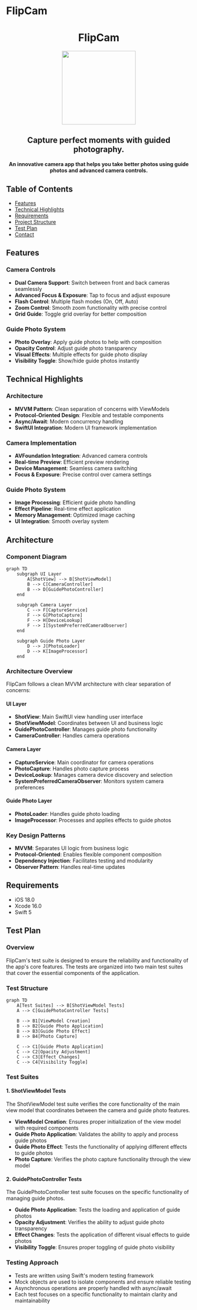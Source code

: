 # FlipCam

<h1 align="center">FlipCam</h1>
<p align="center">
<img src="FlipCam/FlipCam/Assets.xcassets/AppIcon.appiconset/Icon-1024@2x.png" width="200" height="200"/>
</p>
<h2 align="center">Capture perfect moments with guided photography.</h2>
<h4 align="center">An innovative camera app that helps you take better photos using guide photos and advanced camera controls.</h4>

## Table of Contents
* [Features](#Features)
* [Technical Highlights](#Technical-Highlights)
* [Requirements](#Requirements)
* [Project Structure](#Project-Structure)
* [Test Plan](#Test-Plan)
* [Contact](#Contact)

## Features

### Camera Controls
- **Dual Camera Support**: Switch between front and back cameras seamlessly
- **Advanced Focus & Exposure**: Tap to focus and adjust exposure
- **Flash Control**: Multiple flash modes (On, Off, Auto)
- **Zoom Control**: Smooth zoom functionality with precise control
- **Grid Guide**: Toggle grid overlay for better composition

### Guide Photo System
- **Photo Overlay**: Apply guide photos to help with composition
- **Opacity Control**: Adjust guide photo transparency
- **Visual Effects**: Multiple effects for guide photo display
- **Visibility Toggle**: Show/hide guide photos instantly

## Technical Highlights

### Architecture
- **MVVM Pattern**: Clean separation of concerns with ViewModels
- **Protocol-Oriented Design**: Flexible and testable components
- **Async/Await**: Modern concurrency handling
- **SwiftUI Integration**: Modern UI framework implementation

### Camera Implementation
- **AVFoundation Integration**: Advanced camera controls
- **Real-time Preview**: Efficient preview rendering
- **Device Management**: Seamless camera switching
- **Focus & Exposure**: Precise control over camera settings

### Guide Photo System
- **Image Processing**: Efficient guide photo handling
- **Effect Pipeline**: Real-time effect application
- **Memory Management**: Optimized image caching
- **UI Integration**: Smooth overlay system

## Architecture

### Component Diagram

```mermaid
graph TD
    subgraph UI Layer
        A[ShotView] --> B[ShotViewModel]
        B --> C[CameraController]
        B --> D[GuidePhotoController]
    end

    subgraph Camera Layer
        C --> F[CaptureService]
        F --> G[PhotoCapture]
        F --> H[DeviceLookup]
        F --> I[SystemPreferredCameraObserver]
    end

    subgraph Guide Photo Layer
        D --> J[PhotoLoader]
        D --> K[ImageProcessor]
    end
```

### Architecture Overview

FlipCam follows a clean MVVM architecture with clear separation of concerns:

#### UI Layer
- **ShotView**: Main SwiftUI view handling user interface
- **ShotViewModel**: Coordinates between UI and business logic
- **GuidePhotoController**: Manages guide photo functionality
- **CameraController**: Handles camera operations

#### Camera Layer
- **CaptureService**: Main coordinator for camera operations
- **PhotoCapture**: Handles photo capture process
- **DeviceLookup**: Manages camera device discovery and selection
- **SystemPreferredCameraObserver**: Monitors system camera preferences

#### Guide Photo Layer
- **PhotoLoader**: Handles guide photo loading
- **ImageProcessor**: Processes and applies effects to guide photos


### Key Design Patterns
- **MVVM**: Separates UI logic from business logic
- **Protocol-Oriented**: Enables flexible component composition
- **Dependency Injection**: Facilitates testing and modularity
- **Observer Pattern**: Handles real-time updates

## Requirements
- iOS 18.0
- Xcode 16.0
- Swift 5

## Test Plan

### Overview
FlipCam's test suite is designed to ensure the reliability and functionality of the app's core features. The tests are organized into two main test suites that cover the essential components of the application.

### Test Structure

```mermaid
graph TD
    A[Test Suites] --> B[ShotViewModel Tests]
    A --> C[GuidePhotoController Tests]
    
    B --> B1[ViewModel Creation]
    B --> B2[Guide Photo Application]
    B --> B3[Guide Photo Effect]
    B --> B4[Photo Capture]
    
    C --> C1[Guide Photo Application]
    C --> C2[Opacity Adjustment]
    C --> C3[Effect Changes]
    C --> C4[Visibility Toggle]
```

### Test Suites

#### 1. ShotViewModel Tests
The ShotViewModel test suite verifies the core functionality of the main view model that coordinates between the camera and guide photo features.

- **ViewModel Creation**: Ensures proper initialization of the view model with required components
- **Guide Photo Application**: Validates the ability to apply and process guide photos
- **Guide Photo Effect**: Tests the functionality of applying different effects to guide photos
- **Photo Capture**: Verifies the photo capture functionality through the view model

#### 2. GuidePhotoController Tests
The GuidePhotoController test suite focuses on the specific functionality of managing guide photos.

- **Guide Photo Application**: Tests the loading and application of guide photos
- **Opacity Adjustment**: Verifies the ability to adjust guide photo transparency
- **Effect Changes**: Tests the application of different visual effects to guide photos
- **Visibility Toggle**: Ensures proper toggling of guide photo visibility

### Testing Approach
- Tests are written using Swift's modern testing framework
- Mock objects are used to isolate components and ensure reliable testing
- Asynchronous operations are properly handled with async/await
- Each test focuses on a specific functionality to maintain clarity and maintainability
